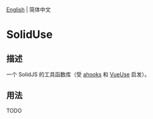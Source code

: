 [English](./README.md) | 简体中文

# SolidUse

## 描述

一个 SolidJS 的工具函数库（受 [ahooks](https://ahooks.js.org/zh-CN/) 和 [VueUse](https://vueuse.org/) 启发）。

## 用法

TODO
